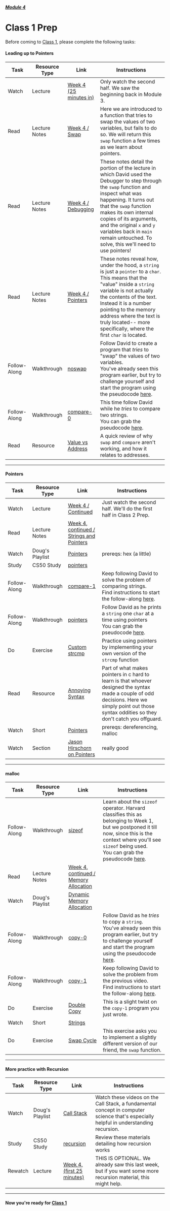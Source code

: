 ##### [Module 4](../../)

# Class 1 Prep

Before coming to [Class 1](../class1), please complete the following tasks:

#### Leading up to Pointers
Task | Resource Type | Link  | Instructions
--------------|------|------|-------------
Watch | Lecture | <a href="https://www.youtube.com/watch?v=9WsyLL6KVBY&t=25m0s" target="_blank">Week 4 (25 minutes in)</a> | Only watch the second half. We saw the beginning back in Module 3.
Read | Lecture Notes | <a href="http://cdn.cs50.net/2015/fall/lectures/4/m/notes4m/notes4m.html#swap" target="_blank">Week 4 / Swap</a> | Here we are introduced to a function that tries to swap the values of two variables, but fails to do so. We will return this `swap` function a few times as we learn about pointers.
 Read | Lecture Notes | <a href="http://cdn.cs50.net/2015/fall/lectures/4/m/notes4m/notes4m.html#debugging_with_cs50_ide" target="_blank">Week 4 / Debugging</a> | These notes detail the portion of the lecture in which David used the Debugger to step through the `swap` function and inspect what was happening. It turns out that the `swap` function makes its own internal copies of its arguments, and the original `x` and `y` variables back in `main` remain untouched. To solve, this we'll need to use pointers!
Read | Lecture Notes | <a href="http://cdn.cs50.net/2015/fall/lectures/4/m/notes4m/notes4m.html#pointers" target="_blank">Week 4 / Pointers</a> | These notes reveal how, under the hood, a `string` is just a `pointer` to a `char`. This means that the "value" inside a `string` variable is not actually the contents of the text. Instead it is a number pointing to the memory address where the text is truly located-- more specifically, where the first `char` is located.  
Follow-Along | Walkthrough | <a href="https://www.youtube.com/watch?v=ETSddwPGjNM&list=PLhQjrBD2T382SQnebs5bf6BkngrHTbJKg&index=5" target="_blank">noswap</a> | Follow David to create a program that _tries_ to "swap" the values of two variables. <br>You've already seen this program earlier, but try to challenge yourself and start the program using the pseudocode <a href="../../../../../../helpful-resources/modules/module-4.html#class-1-task-noswap" target="_blank">here</a>.
Follow-Along | Walkthrough | <a href="https://www.youtube.com/watch?v=Q9d8F9dXxbA&list=PLhQjrBD2T382SQnebs5bf6BkngrHTbJKg&index=1" target="_blank">compare-0</a> | This time follow David while he _tries_ to compare two strings.  <br>You can grab the pseudocode <a href="../../../../../../helpful-resources/modules/module-4.html#class-1-task-compare-0" target="_blank">here</a>.  
Read | Resource | [Value vs Address](../resources/value-vs-address) | A quick review of why `swap` and `compare` aren't working, and how it relates to addresses.

*** 

#### Pointers
Task | Resource Type | Link | Instructions
-----|------|------|------
Watch | Lecture | <a href="https://www.youtube.com/embed/uYiVtZHns-A?autoplay=1&rel=0&start=1545" target="_blank">Week 4 / Continued</a> | Just watch the second half. We'll do the first half in Class 2 Prep.
Read | Lecture Notes | <a href="http://cdn.cs50.net/2015/fall/lectures/4/w/notes4w/notes4w.html#strings_and_pointers" target="_blank">Week 4, continued / Strings and Pointers</a> |
Watch | Doug's Playlist | <a href="https://www.youtube.com/watch?v=yOdd3uYC--A&list=PLhQjrBD2T383tGruv374_Yee84qbXeJjq&index=2" target="_blank">Pointers</a> | prereqs: hex (a little)
Study | CS50 Study | <a href="https://study.cs50.net/pointers" target="_blank">pointers</a>
Follow-Along | Walkthrough | <a href="https://www.youtube.com/watch?v=jE_bs-QNj3c&index=2&list=PLhQjrBD2T382SQnebs5bf6BkngrHTbJKg" target="_blank">compare-1</a> | Keep following David to solve the problem of comparing strings. <br>Find instructions to start the follow-along <a href="../../../../../../helpful-resources/modules/module-4.html#class-1-task-compare-1" target="_blank">here</a>.  
Follow-Along | Walkthrough | <a href="https://www.youtube.com/watch?v=1PoFw5_p0xk&index=6&list=PLhQjrBD2T382SQnebs5bf6BkngrHTbJKg" target="_blank">pointers</a> | Follow David as he prints a `string` one `char` at a time using pointers <br>You can grab the pseudocode <a href="../../../../../../helpful-resources/modules/module-4.html#class-1-task-pointers" target="_blank">here</a>.
Do | Exercise | [Custom strcmp](../exercises/customstrcmp) | Practice using pointers by implementing your own version of the `strcmp` function
Read | Resource | [Annoying Syntax](../resources/annoying-syntax) | Part of what makes pointers in c hard to learn is that whoever designed the syntax made a couple of odd decisions. Here we simply point out those syntax oddities so they don't catch you offguard.
Watch | Short | <a href="https://www.youtube.com/watch?v=gv6i2CJm57Q&list=PLhQjrBD2T381pcj3Ph49iiDkrhZ9FHpHP&index=4" target="_blank">Pointers</a> | prereqs: dereferencing, malloc
Watch | Section | <a href="https://youtu.be/SppBaGROtX0?t=370" target="_blank">Jason Hirschorn on Pointers</a> | really good

*** 

#### malloc

Task | Resource Type | Link | Instructions
-----|------|------|------
Follow-Along | Walkthrough | <a href="https://www.youtube.com/watch?v=6o-w4CIWP84&index=12&list=PLhQjrBD2T383fi16gN97XlrTwdxDq2QWZ" target="_blank">sizeof</a> | Learn about the `sizeof` operator. Harvard classifies this as belonging to Week 1, but we postponed it till now, since this is the context where you'll see `sizeof` being used. <br>You can grab the pseudocode <a href="../../../../../../helpful-resources/modules/module-4.html#class-1-task-sizeof" target="_blank">here</a>.
Read | Lecture Notes | <a href="http://cdn.cs50.net/2015/fall/lectures/4/w/notes4w/notes4w.html#memory_allocation" target="_blank">Week 4, continued / Memory Allocation</a>
Watch | Doug's Playlist | <a href="https://www.youtube.com/watch?v=ywqB3ZTf8OE&list=PLhQjrBD2T383tGruv374_Yee84qbXeJjq&index=3" target="_blank">Dynamic Memory Allocation</a>
Follow-Along | Walkthrough | <a href="https://www.youtube.com/watch?v=zwKBMSLYrk4&index=3&list=PLhQjrBD2T382SQnebs5bf6BkngrHTbJKg" target="_blank">copy-0</a> | Follow David as he _tries_ to copy a `string`.  <br>You've already seen this program earlier, but try to challenge yourself and start the program using the pseudocode <a href="../../../../../../helpful-resources/modules/module-4.html#class-1-task-copy-0" target="_blank">here</a>.
Follow-Along | Walkthrough | <a href="https://www.youtube.com/watch?v=ebQSYaneMms&list=PLhQjrBD2T382SQnebs5bf6BkngrHTbJKg&index=4" target="_blank">copy-1</a> | Keep following David to solve the problem from the previous video. <br>Find instructions to start the follow-along <a href="../../../../../../helpful-resources/modules/module-4.html#class-1-task-copy-1" target="_blank">here</a>. 
Do | Exercise | [Double Copy](../exercises/double-copy) | This is a slight twist on the `copy-1` program you just wrote.
Watch | Short | <a href="https://www.youtube.com/watch?v=z3j-gK1u6Kg&index=6&list=PLhQjrBD2T381pcj3Ph49iiDkrhZ9FHpHP" target="_blank">Strings</a>
Do | Exercise | [Swap Cycle](../exercises/swap-cycle) | This exercise asks you to implement a slightly different version of our friend, the `swap` function.

***

#### More practice with Recursion
Task | Resource Type | Link  | Instructions
--------------|------|------|-------------
Watch | Doug's Playlist | <a href="https://www.youtube.com/watch?v=beqqGIdabrE&index=7&list=PLhQjrBD2T383tGruv374_Yee84qbXeJjq" target="_blank">Call Stack</a> | Watch these videos on the Call Stack, a fundamental concept in computer science that's especially helpful in understanding recursion.
Study | CS50 Study | <a href="https://study.cs50.net/recursion" target="_blank">recursion</a> | Review these materials detailing how recursion works
Rewatch | Lecture | <a href="https://www.youtube.com/watch?v=9WsyLL6KVBY" target="_blank">Week 4, (first 25 minutes)</a>  | THIS IS OPTIONAL. We already saw this last week, but if you want some more recursion material, this might help.

*** 

#### Now you're ready for [Class 1](../class1)
